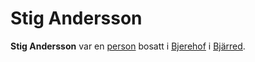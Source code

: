 # Stig Andersson

**Stig Andersson** var en [person](person.md) bosatt i [Bjerehof](Bjerehof.md) i [Bjärred](Bjärred.md).
